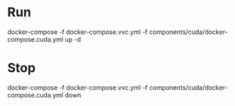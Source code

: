 # Run

docker-compose -f docker-compose.vvc.yml -f components/cuda/docker-compose.cuda.yml up -d

# Stop

docker-compose -f docker-compose.vvc.yml -f components/cuda/docker-compose.cuda.yml down
